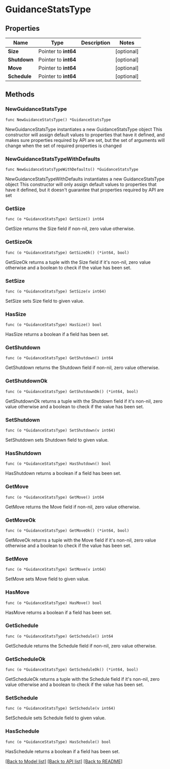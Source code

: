 # GuidanceStatsType

## Properties

Name | Type | Description | Notes
------------ | ------------- | ------------- | -------------
**Size** | Pointer to **int64** |  | [optional] 
**Shutdown** | Pointer to **int64** |  | [optional] 
**Move** | Pointer to **int64** |  | [optional] 
**Schedule** | Pointer to **int64** |  | [optional] 

## Methods

### NewGuidanceStatsType

`func NewGuidanceStatsType() *GuidanceStatsType`

NewGuidanceStatsType instantiates a new GuidanceStatsType object
This constructor will assign default values to properties that have it defined,
and makes sure properties required by API are set, but the set of arguments
will change when the set of required properties is changed

### NewGuidanceStatsTypeWithDefaults

`func NewGuidanceStatsTypeWithDefaults() *GuidanceStatsType`

NewGuidanceStatsTypeWithDefaults instantiates a new GuidanceStatsType object
This constructor will only assign default values to properties that have it defined,
but it doesn't guarantee that properties required by API are set

### GetSize

`func (o *GuidanceStatsType) GetSize() int64`

GetSize returns the Size field if non-nil, zero value otherwise.

### GetSizeOk

`func (o *GuidanceStatsType) GetSizeOk() (*int64, bool)`

GetSizeOk returns a tuple with the Size field if it's non-nil, zero value otherwise
and a boolean to check if the value has been set.

### SetSize

`func (o *GuidanceStatsType) SetSize(v int64)`

SetSize sets Size field to given value.

### HasSize

`func (o *GuidanceStatsType) HasSize() bool`

HasSize returns a boolean if a field has been set.

### GetShutdown

`func (o *GuidanceStatsType) GetShutdown() int64`

GetShutdown returns the Shutdown field if non-nil, zero value otherwise.

### GetShutdownOk

`func (o *GuidanceStatsType) GetShutdownOk() (*int64, bool)`

GetShutdownOk returns a tuple with the Shutdown field if it's non-nil, zero value otherwise
and a boolean to check if the value has been set.

### SetShutdown

`func (o *GuidanceStatsType) SetShutdown(v int64)`

SetShutdown sets Shutdown field to given value.

### HasShutdown

`func (o *GuidanceStatsType) HasShutdown() bool`

HasShutdown returns a boolean if a field has been set.

### GetMove

`func (o *GuidanceStatsType) GetMove() int64`

GetMove returns the Move field if non-nil, zero value otherwise.

### GetMoveOk

`func (o *GuidanceStatsType) GetMoveOk() (*int64, bool)`

GetMoveOk returns a tuple with the Move field if it's non-nil, zero value otherwise
and a boolean to check if the value has been set.

### SetMove

`func (o *GuidanceStatsType) SetMove(v int64)`

SetMove sets Move field to given value.

### HasMove

`func (o *GuidanceStatsType) HasMove() bool`

HasMove returns a boolean if a field has been set.

### GetSchedule

`func (o *GuidanceStatsType) GetSchedule() int64`

GetSchedule returns the Schedule field if non-nil, zero value otherwise.

### GetScheduleOk

`func (o *GuidanceStatsType) GetScheduleOk() (*int64, bool)`

GetScheduleOk returns a tuple with the Schedule field if it's non-nil, zero value otherwise
and a boolean to check if the value has been set.

### SetSchedule

`func (o *GuidanceStatsType) SetSchedule(v int64)`

SetSchedule sets Schedule field to given value.

### HasSchedule

`func (o *GuidanceStatsType) HasSchedule() bool`

HasSchedule returns a boolean if a field has been set.


[[Back to Model list]](../README.md#documentation-for-models) [[Back to API list]](../README.md#documentation-for-api-endpoints) [[Back to README]](../README.md)


